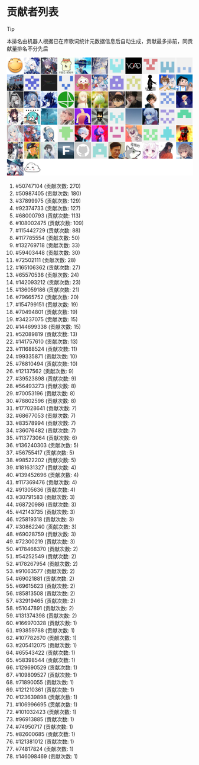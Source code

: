 # 贡献者列表

> [!TIP]
> 本排名由机器人根据已在库歌词统计元数据信息后自动生成，贡献最多排前，同贡献量排名不分先后

![贡献者头像画廊](./CONTRIBUTORS.svg)

1. #50747104 (贡献次数: 270)
2. #50987405 (贡献次数: 180)
3. #37899975 (贡献次数: 129)
4. #92374733 (贡献次数: 127)
5. #68000793 (贡献次数: 113)
6. #108002475 (贡献次数: 109)
7. #115442729 (贡献次数: 88)
8. #117785554 (贡献次数: 50)
9. #132769718 (贡献次数: 33)
10. #59403448 (贡献次数: 30)
11. #72502111 (贡献次数: 28)
12. #165106362 (贡献次数: 27)
13. #65570536 (贡献次数: 24)
14. #142093212 (贡献次数: 23)
15. #136059186 (贡献次数: 21)
16. #79665752 (贡献次数: 20)
17. #154799151 (贡献次数: 19)
18. #70494801 (贡献次数: 19)
19. #34237075 (贡献次数: 15)
20. #144699338 (贡献次数: 15)
21. #52089819 (贡献次数: 13)
22. #141757610 (贡献次数: 13)
23. #111688524 (贡献次数: 11)
24. #99335871 (贡献次数: 10)
25. #76810494 (贡献次数: 10)
26. #12137562 (贡献次数: 9)
27. #39523898 (贡献次数: 9)
28. #56493273 (贡献次数: 8)
29. #70053196 (贡献次数: 8)
30. #78802596 (贡献次数: 8)
31. #177028641 (贡献次数: 7)
32. #68677053 (贡献次数: 7)
33. #83578994 (贡献次数: 7)
34. #36076482 (贡献次数: 7)
35. #113773064 (贡献次数: 6)
36. #136240303 (贡献次数: 5)
37. #56755417 (贡献次数: 5)
38. #98522202 (贡献次数: 5)
39. #181631327 (贡献次数: 4)
40. #139452696 (贡献次数: 4)
41. #117369476 (贡献次数: 4)
42. #91305636 (贡献次数: 4)
43. #30791583 (贡献次数: 3)
44. #68720986 (贡献次数: 3)
45. #42143735 (贡献次数: 3)
46. #25819318 (贡献次数: 3)
47. #30862240 (贡献次数: 3)
48. #69028759 (贡献次数: 3)
49. #72300219 (贡献次数: 3)
50. #178468370 (贡献次数: 2)
51. #54252549 (贡献次数: 2)
52. #178267954 (贡献次数: 2)
53. #91063577 (贡献次数: 2)
54. #69021881 (贡献次数: 2)
55. #69615623 (贡献次数: 2)
56. #85813508 (贡献次数: 2)
57. #32919465 (贡献次数: 2)
58. #51047891 (贡献次数: 2)
59. #131374398 (贡献次数: 2)
60. #166970328 (贡献次数: 1)
61. #93859788 (贡献次数: 1)
62. #107782670 (贡献次数: 1)
63. #205412075 (贡献次数: 1)
64. #65543422 (贡献次数: 1)
65. #58398544 (贡献次数: 1)
66. #129690529 (贡献次数: 1)
67. #109809527 (贡献次数: 1)
68. #71890055 (贡献次数: 1)
69. #121210361 (贡献次数: 1)
70. #123639898 (贡献次数: 1)
71. #106996695 (贡献次数: 1)
72. #101032423 (贡献次数: 1)
73. #96913885 (贡献次数: 1)
74. #74950717 (贡献次数: 1)
75. #82600685 (贡献次数: 1)
76. #121381012 (贡献次数: 1)
77. #74817824 (贡献次数: 1)
78. #146098469 (贡献次数: 1)
